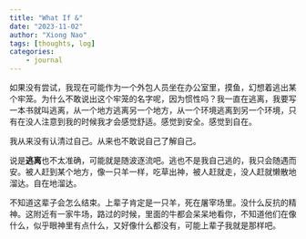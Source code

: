 ```yaml
---
title: "What If &"
date: "2023-11-02"
author: "Xiong Nao"
tags: [thoughts, log]
categories:
    - journal
---
```


如果没有尝试，我现在可能作为一个外包人员坐在办公室里，摸鱼，幻想着逃出某个牢笼。为什么不敢说出这个牢笼的名字呢，因为惯性吗？我一直在逃离，我要写一本书就叫逃离，从一个地方逃离另一个地方，从一个环境逃离到另一个环境，只有在没人注意到我的时候我才会感觉舒适。感觉到安全。感觉到自在。

我从来没有认清过自己。从来也不敢说自己了解自己。

说是**逃离**也不太准确，可能就是随波逐流吧。逃也不是我自己逃的，我只会随遇而安。被人赶到某个地方，像一只羊一样，吃草出神，被人赶就走，没人赶就懒散地溜达。自在地溜达。

不知道这辈子会怎么结束。上辈子肯定是一只羊，死在屠宰场里。没什么反抗的精神。这附近有一家牛场，路过的时候，里面的牛都会呆呆地看你，不知道他们在像什么，似乎眼神里有点什么，又好像什么都没有，可能上辈子我就是那样吧。